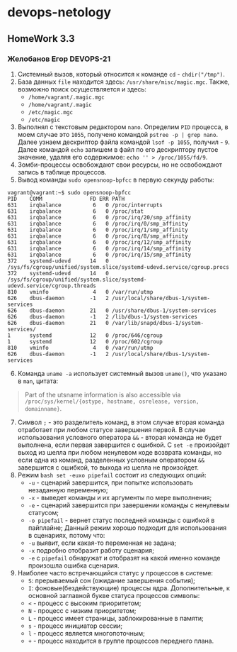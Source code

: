 # devops-netology

## HomeWork 3.3
### Желобанов Егор DEVOPS-21

1. Системный вызов, который относится к команде `cd` - `chdir("/tmp")`.
2. База данных `file` находится здесь: `/usr/share/misc/magic.mgc`. Также, возможно поиск осуществляется и здесь:
   - `/home/vagrant/.magic.mgc`
   - `/home/vagrant/.magic`
   - `/etc/magic.mgc`
   - `/etc/magic`
3. Выполнял с текстовым редактором `nano`. Определим `PID` процесса, в моем случае это `1055`, получено командой `pstree -p | grep nano`. Далее узнаем дескриптор файла
командой `lsof -p 1055`, получил - `9`. Далее командой `echo` запишем в файл по его дескриптору пустое значение, удаляя его содержимое: `echo '' > /proc/1055/fd/9`.
4. Зомби-процессы освобождают свои ресурсы, но не освобождают запись в таблице процессов.
5. Вывод команды `sudo opensnoop-bpfcc` в первую секунду работы: 
```shell
vagrant@vagrant:~$ sudo opensnoop-bpfcc
PID    COMM               FD ERR PATH
631    irqbalance          6   0 /proc/interrupts
631    irqbalance          6   0 /proc/stat
631    irqbalance          6   0 /proc/irq/20/smp_affinity
631    irqbalance          6   0 /proc/irq/0/smp_affinity
631    irqbalance          6   0 /proc/irq/1/smp_affinity
631    irqbalance          6   0 /proc/irq/8/smp_affinity
631    irqbalance          6   0 /proc/irq/12/smp_affinity
631    irqbalance          6   0 /proc/irq/14/smp_affinity
631    irqbalance          6   0 /proc/irq/15/smp_affinity
372    systemd-udevd      14   0 /sys/fs/cgroup/unified/system.slice/systemd-udevd.service/cgroup.procs
372    systemd-udevd      14   0 /sys/fs/cgroup/unified/system.slice/systemd-udevd.service/cgroup.threads
810    vminfo              4   0 /var/run/utmp
626    dbus-daemon        -1   2 /usr/local/share/dbus-1/system-services
626    dbus-daemon        21   0 /usr/share/dbus-1/system-services
626    dbus-daemon        -1   2 /lib/dbus-1/system-services
626    dbus-daemon        21   0 /var/lib/snapd/dbus-1/system-services/
1      systemd            12   0 /proc/646/cgroup
1      systemd            12   0 /proc/602/cgroup
810    vminfo              4   0 /var/run/utmp
626    dbus-daemon        -1   2 /usr/local/share/dbus-1/system-services
```
6. Команда `uname -a` использует системный вызов `uname()`, что указано в `man`, цитата:  
> Part of the utsname information is also accessible via `/proc/sys/kernel/{ostype, hostname, osrelease, version, domainname}`.
7. Символ `;` - это разделитель команд, в этом случае вторая команда отработает при любом статусе завершения первой. 
В случае использования условного оператора `&&` - вторая команда не будет выполнена, если первая завершится с ошибкой. 
С `set -e` произойдет выход из шелла при любом ненулевом коде возврата команды, но если одна из команд, разделенных условным оператором `&&` завершится с ошибкой, то выхода из шелла не произойдет.
8. Режим `bash set -euxo pipefail` состоит из следующих опций:
   - `-u` - сценарий завершится, при попытке использовать незаданную переменную;
   - `-x` - выведет команды и их аргументы по мере выполнения;
   - `-e` - сценарий завершится при завершении команды с ненулевым статусом;
   - `-o pipefail` - вернет статус последней команды с ошибкой в пайплайне;
Данный режим хорошо подходит для использования в сценариях, потому что:
   - `-u` выявит, если какая-то переменная не задана; 
   - `-x` подробно отобразит работу сценария;
   - `-e` с `pipefail` обнаружат и отобразят на какой именно команде произошла ошибка сценария.
9. Наиболее часто встречающийся статус у процессов в системе:
   - `S`: прерываемый сон (ожидание завершения события);
   - `I`: фоновые(бездействующие) процессы ядра.
Дополнительные, к основной заглавной букве статуса процессов символы:
   - `<` - процесс с высоким приоритетом;
   - `N` - процесс с низким приоритетом;
   - `L` - процесс имеет страницы, заблокированные в памяти;
   - `s` - процесс инициатор сессии;
   - `l` - процесс является многопоточным;
   - `+` - процесс находится в группе процессов переднего плана.
